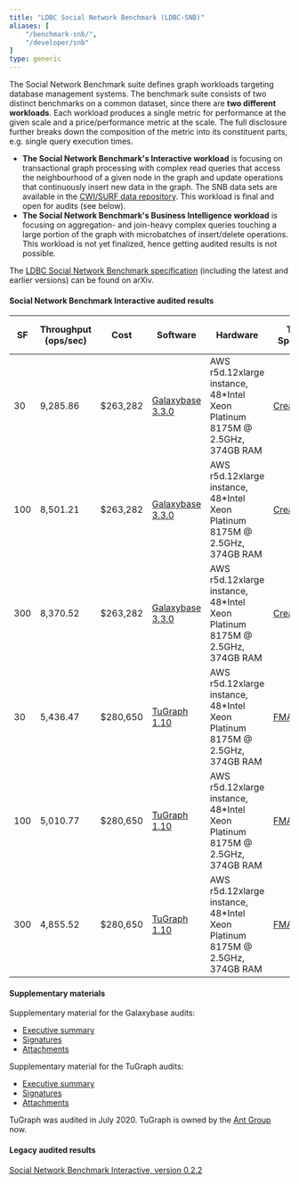 ```yaml
---
title: "LDBC Social Network Benchmark (LDBC-SNB)"
aliases: [
    "/benchmark-snb/",
    "/developer/snb"
]
type: generic
---
```


The Social Network Benchmark suite defines graph workloads targeting database management systems.
The benchmark suite consists of two distinct benchmarks on a common dataset, since there are **two different workloads**.
Each workload produces a single metric for performance at the given
scale and a price/performance metric at the scale.  The full
disclosure further breaks down the composition of the metric into its
constituent parts, e.g. single query execution
times.

- **The Social Network Benchmark\'s Interactive workload** is focusing on transactional graph processing with complex read queries that access the neighbourhood of a given node in the graph and update operations that continuously insert new data in the graph. The SNB data sets are available in the [CWI/SURF data repository](https://hdl.handle.net/11112/e6e00558-a2c3-9214-473e-04a16de09bf8). This workload is final and open for audits (see below).
- **The Social Network Benchmark\'s Business Intelligence workload** is focusing on aggregation- and join-heavy complex queries touching a large portion of the graph with microbatches of insert/delete operations. This workload is not yet finalized, hence getting audited results is not possible.

The [LDBC Social Network Benchmark specification](https://arxiv.org/abs/2001.02299) (including the latest and earlier versions) can be found on arXiv.

#### Social Network Benchmark Interactive audited results

| **SF** | **Throughput (ops/sec)** | **Cost** | **Software** | **Hardware** | **Test Sponsor** | **Date** | **SNB Version** | **Full Disclosure Report** |
|--------|--------------------------|----------|--------------|--------------|------------------|----------|-----------------|----------------------------|
| 30  | 9,285.86 | $263,282 | [Galaxybase 3.3.0](https://galaxybase.com/) | AWS r5d.12xlarge instance, 48\*Intel Xeon Platinum 8175M @ 2.5GHz, 374GB RAM | [CreateLink](https://www.galaxybase.com/) | 2022/05/16 | [v0.3.3](https://arxiv.org/pdf/2001.02299v2.pdf) | [Full Disclosure Report](LDBC_SNB_I_20220516_SF30-100-300_galaxybase.pdf) |
| 100 | 8,501.21 | $263,282 | [Galaxybase 3.3.0](https://galaxybase.com/) | AWS r5d.12xlarge instance, 48\*Intel Xeon Platinum 8175M @ 2.5GHz, 374GB RAM | [CreateLink](https://www.galaxybase.com/) | 2022/05/16 | [v0.3.3](https://arxiv.org/pdf/2001.02299v2.pdf) | [Full Disclosure Report](LDBC_SNB_I_20220516_SF30-100-300_galaxybase.pdf) |
| 300 | 8,370.52 | $263,282 | [Galaxybase 3.3.0](https://galaxybase.com/) | AWS r5d.12xlarge instance, 48\*Intel Xeon Platinum 8175M @ 2.5GHz, 374GB RAM | [CreateLink](https://www.galaxybase.com/) | 2022/05/16 | [v0.3.3](https://arxiv.org/pdf/2001.02299v2.pdf) | [Full Disclosure Report](LDBC_SNB_I_20220516_SF30-100-300_galaxybase.pdf) |
| 30  | 5,436.47 | $280,650 | [TuGraph 1.10](https://fma-ai.cn/) | AWS r5d.12xlarge instance, 48\*Intel Xeon Platinum 8175M @ 2.5GHz, 374GB RAM | [FMA](https://fma-ai.cn/) | 2020/07/26 | [v0.3.2](https://arxiv.org/pdf/2001.02299v1.pdf) | [Full Disclosure Report](LDBC_SNB_I_20200726_SF30-100-300_tugraph.pdf) |
| 100 | 5,010.77 | $280,650 | [TuGraph 1.10](https://fma-ai.cn/) | AWS r5d.12xlarge instance, 48\*Intel Xeon Platinum 8175M @ 2.5GHz, 374GB RAM | [FMA](https://fma-ai.cn/) | 2020/07/26 | [v0.3.2](https://arxiv.org/pdf/2001.02299v1.pdf) | [Full Disclosure Report](LDBC_SNB_I_20200726_SF30-100-300_tugraph.pdf) |
| 300 | 4,855.52 | $280,650 | [TuGraph 1.10](https://fma-ai.cn/) | AWS r5d.12xlarge instance, 48\*Intel Xeon Platinum 8175M @ 2.5GHz, 374GB RAM | [FMA](https://fma-ai.cn/) | 2020/07/26 | [v0.3.2](https://arxiv.org/pdf/2001.02299v1.pdf) | [Full Disclosure Report](LDBC_SNB_I_20200726_SF30-100-300_tugraph.pdf) |


#### Supplementary materials

Supplementary material for the Galaxybase audits:

-  [Executive summary](LDBC_SNB_I_20220516_SF30-100-300_galaxybase-executive_summary.pdf)
-  [Signatures](LDBC_SNB_I_20220516_SF30-100-300_galaxybase-signatures.pdf)
-  [Attachments](XX)

Supplementary material for the TuGraph audits:

-  [Executive summary](LDBC_SNB_I_20200726_SF30-100-300_tugraph-executive_summary.pdf)
-  [Signatures](LDBC_SNB_I_20200726_SF30-100-300_tugraph-signatures.pdf)
-  [Attachments](https://drive.google.com/file/d/198UrkL7_vduOm5MTneVniiYBG8U2a8x9/view?usp=sharing)

TuGraph was audited in July 2020. TuGraph is owned by the [Ant Group](https://www.antgroup.com/en) now.

#### Legacy audited results

[Social Network Benchmark Interactive, version 0.2.2](/benchmarks/snb/audited-results-v0.2.2)
